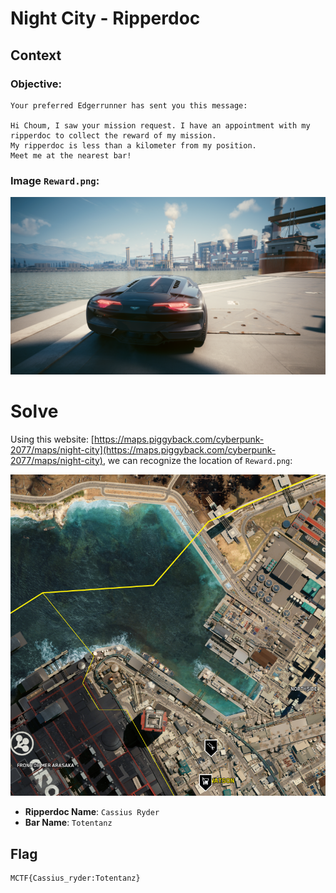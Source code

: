 # Night City - Ripperdoc

## Context

### Objective:

```
Your preferred Edgerrunner has sent you this message:

Hi Choum, I saw your mission request. I have an appointment with my ripperdoc to collect the reward of my mission.
My ripperdoc is less than a kilometer from my position.
Meet me at the nearest bar!
```

### Image `Reward.png`:

![Reward.png](Reward.png)

# Solve

Using this website: [https://maps.piggyback.com/cyberpunk-2077/maps/night-city](https://maps.piggyback.com/cyberpunk-2077/maps/night-city), we can recognize the location of `Reward.png`:

![Location capture](capture.png)

- **Ripperdoc Name**: `Cassius Ryder`
- **Bar Name**: `Totentanz`

## Flag

```
MCTF{Cassius_ryder:Totentanz}
```